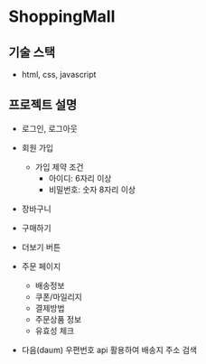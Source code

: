 # ShoppingMall

## 기술 스택

- html, css, javascript

## 프로젝트 설명

- 로그인, 로그아웃
- 회원 가입

  - 가입 제약 조건
    - 아이디: 6자리 이상
    - 비밀번호: 숫자 8자리 이상

- 장바구니
- 구매하기
- 더보기 버튼
- 주문 페이지
  - 배송정보
  - 쿠폰/마일리지
  - 결제방법
  - 주문상품 정보
  - 유효성 체크
- 다음(daum) 우편번호 api 활용하여 배송지 주소 검색
